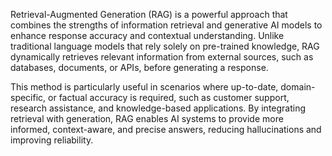 Retrieval-Augmented Generation (RAG) is a powerful approach that combines the strengths of information retrieval and generative AI models to enhance response accuracy and contextual understanding. Unlike traditional language models that rely solely on pre-trained knowledge, RAG dynamically retrieves relevant information from external sources, such as databases, documents, or APIs, before generating a response.

This method is particularly useful in scenarios where up-to-date, domain-specific, or factual accuracy is required, such as customer support, research assistance, and knowledge-based applications. By integrating retrieval with generation, RAG enables AI systems to provide more informed, context-aware, and precise answers, reducing hallucinations and improving reliability.
